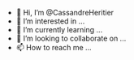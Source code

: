 - 👋 Hi, I’m @CassandreHeritier
- 👀 I’m interested in ...
- 🌱 I’m currently learning ...
- 💞️ I’m looking to collaborate on ...
- 📫 How to reach me ...

<!---
CassandreHeritier/CassandreHeritier is a ✨ special ✨ repository because its `README.md` (this file) appears on your GitHub profile.
You can click the Preview link to take a look at your changes.
--->
